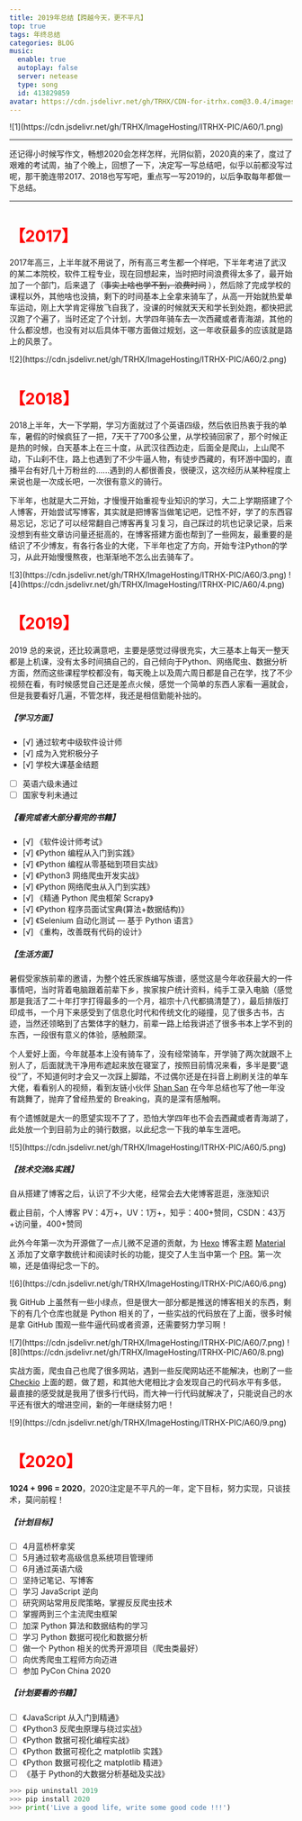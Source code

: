 ```yaml
---
title: 2019年总结【跨越今天，更不平凡】
top: true
tags: 年终总结
categories: BLOG
music:
  enable: true
  autoplay: false
  server: netease
  type: song
  id: 413829859
avatar: https://cdn.jsdelivr.net/gh/TRHX/CDN-for-itrhx.com@3.0.4/images/trhx.png
---
```


<fancybox>
![1](https://cdn.jsdelivr.net/gh/TRHX/ImageHosting/ITRHX-PIC/A60/1.png)
</fancybox>

<!--more-->

---

还记得小时候写作文，畅想2020会怎样怎样，光阴似箭，2020真的来了，度过了艰难的考试周，抽了个晚上，回想了一下，决定写一写总结吧，似乎以前都没写过呢，那干脆连带2017、2018也写写吧，重点写一写2019的，以后争取每年都做一下总结。

---

#  <font color=#FF000>【2017】</font>

2017年高三，上半年就不用说了，所有高三考生都一个样吧，下半年考进了武汉的某二本院校，软件工程专业，现在回想起来，当时把时间浪费得太多了，最开始加了一个部门，后来退了（~~事实上啥也学不到，浪费时间~~ ），然后除了完成学校的课程以外，其他啥也没搞，剩下的时间基本上全拿来骑车了，从高一开始就热爱单车运动，刚上大学肯定得放飞自我了，没课的时候就天天和学长到处跑，都快把武汉跑了个遍了，当时还定了个计划，大学四年骑车去一次西藏或者青海湖，其他的什么都没想，也没有对以后具体干哪方面做过规划，这一年收获最多的应该就是路上的风景了。

<fancybox>
![2](https://cdn.jsdelivr.net/gh/TRHX/ImageHosting/ITRHX-PIC/A60/2.png)
</fancybox>

# <font color=#FF000>【2018】</font>

2018上半年，大一下学期，学习方面就过了个英语四级，然后依旧热衷于我的单车，暑假的时候疯狂了一把，7天干了700多公里，从学校骑回家了，那个时候正是热的时候，白天基本上在三十度，从武汉往西边走，后面全是爬山，上山爬不动，下山刹不住，路上也遇到了不少牛逼人物，有徒步西藏的，有环游中国的，直播平台有好几十万粉丝的......遇到的人都很善良，很硬汉，这次经历从某种程度上来说也是一次成长吧，一次很有意义的骑行。

下半年，也就是大二开始，才慢慢开始重视专业知识的学习，大二上学期搭建了个人博客，开始尝试写博客，其实就是把博客当做笔记吧，记性不好，学了的东西容易忘记，忘记了可以经常翻自己博客再复习复习，自己踩过的坑也记录记录，后来没想到有些文章访问量还挺高的，在博客搭建方面也帮到了一些网友，最重要的是结识了不少博友，有各行各业的大佬，下半年也定了方向，开始专注Python的学习，从此开始慢慢熬夜，也渐渐地不怎么出去骑车了。

<fancybox>
![3](https://cdn.jsdelivr.net/gh/TRHX/ImageHosting/ITRHX-PIC/A60/3.png)
</fancybox>

<fancybox>
![4](https://cdn.jsdelivr.net/gh/TRHX/ImageHosting/ITRHX-PIC/A60/4.png)
</fancybox>

# <font color=#FF000>【2019】</font>

2019 总的来说，还比较满意吧，主要是感觉过得很充实，大三基本上每天一整天都是上机课，没有太多时间搞自己的，自己倾向于Python、网络爬虫、数据分析方面，然而这些课程学校都没有，每天晚上以及周六周日都是自己在学，找了不少视频在看，有时候感觉自己还是差点火候，感觉一个简单的东西人家看一遍就会，但是我要看好几遍，不管怎样，我还是相信勤能补拙的。

##### 【学习方面】

+ [√] 通过软考中级软件设计师
+ [√] 成为入党积极分子
+ [√] 学校大课基金结题
+ [ ] 英语六级未通过
+ [ ] 国家专利未通过

##### 【看完或者大部分看完的书籍】

+ [√] 《软件设计师考试》
+ [√] 《Python 编程从入门到实践》
+ [√] 《Python 编程从零基础到项目实战》
+ [√] 《Python3 网络爬虫开发实战》
+ [√] 《Python 网络爬虫从入门到实践》
+ [√] 《精通 Python 爬虫框架 Scrapy》
+ [√] 《Python 程序员面试宝典(算法+数据结构)》
+ [√] 《Selenium 自动化测试 — 基于 Python 语言》
+ [√] 《重构，改善既有代码的设计》

##### 【生活方面】

暑假受家族前辈的邀请，为整个姓氏家族编写族谱，感觉这是今年收获最大的一件事情吧，当时背着电脑跟着前辈下乡，挨家挨户统计资料，纯手工录入电脑（感觉那是我活了二十年打字打得最多的一个月，祖宗十八代都搞清楚了），最后排版打印成书，一个月下来感受到了信息化时代和传统文化的碰撞，见了很多古书，古迹，当然还领略到了古繁体字的魅力，前辈一路上给我讲述了很多书本上学不到的东西，一段很有意义的体验，感触颇深。

个人爱好上面，今年就基本上没有骑车了，没有经常骑车，开学骑了两次就跟不上别人了，后面就洗干净用布遮起来放在寝室了，按照目前情况来看，多半是要“退役”了，不知道何时才会又一次踩上脚踏，不过偶尔还是在抖音上刷刷关注的单车大佬，看看别人的视频，看到友链小伙伴 [Shan San](https://shan333.cn/) 在今年总结也写了他一年没有跳舞了，抛弃了曾经热爱的 Breaking，真的是深有感触啊。

有个遗憾就是大一的愿望实现不了了，恐怕大学四年也不会去西藏或者青海湖了，此处放一个到目前为止的骑行数据，以此纪念一下我的单车生涯吧。

<fancybox>
![5](https://cdn.jsdelivr.net/gh/TRHX/ImageHosting/ITRHX-PIC/A60/5.png)
</fancybox>

##### 【技术交流&实践】

自从搭建了博客之后，认识了不少大佬，经常会去大佬博客逛逛，涨涨知识

截止目前，个人博客 PV：4万+，UV：1万+，知乎：400+赞同，CSDN：43万+访问量，400+赞同

此外今年第一次为开源做了一点儿微不足道的贡献，为 [Hexo](https://hexo.io/) 博客主题 [Material X](https://github.com/xaoxuu/hexo-theme-material-x) 添加了文章字数统计和阅读时长的功能，提交了人生当中第一个 [PR](https://github.com/xaoxuu/hexo-theme-material-x/pull/117)。第一次嘛，还是值得纪念一下的。

<fancybox>
![6](https://cdn.jsdelivr.net/gh/TRHX/ImageHosting/ITRHX-PIC/A60/6.png)
</fancybox>

我 GitHub 上虽然有一些小绿点，但是很大一部分都是推送的博客相关的东西，剩下的有几个仓库也就是 Python 相关的了，一些实战的代码放在了上面，很多时候是拿 GitHub 围观一些牛逼代码或者资源，还需要努力学习啊！

<fancybox>
![7](https://cdn.jsdelivr.net/gh/TRHX/ImageHosting/ITRHX-PIC/A60/7.png)
</fancybox>

<fancybox>
![8](https://cdn.jsdelivr.net/gh/TRHX/ImageHosting/ITRHX-PIC/A60/8.png)
</fancybox>

实战方面，爬虫自己也爬了很多网站，遇到一些反爬网站还不能解决，也刷了一些 [Checkio](https://checkio.org/) 上面的题，做了题，和其他大佬相比才会发现自己的代码水平有多低，最直接的感受就是我用了很多行代码，而大神一行代码就解决了，只能说自己的水平还有很大的增进空间，新的一年继续努力吧！

<fancybox>
![9](https://cdn.jsdelivr.net/gh/TRHX/ImageHosting/ITRHX-PIC/A60/9.png)
</fancybox>

# <font color=#FF000>【2020】</font>

**1024 + 996 = 2020**，2020注定是不平凡的一年，定下目标，努力实现，只谈技术，莫问前程！

##### 【计划目标】

- [ ] 4月蓝桥杯拿奖
- [ ] 5月通过软考高级信息系统项目管理师
- [ ] 6月通过英语六级
- [ ] 坚持记笔记、写博客
- [ ] 学习 JavaScript 逆向
- [ ] 研究网站常用反爬策略，掌握反反爬虫技术
- [ ] 掌握两到三个主流爬虫框架
- [ ] 加深 Python 算法和数据结构的学习
- [ ] 学习 Python 数据可视化和数据分析
- [ ] 做一个 Python 相关的优秀开源项目（爬虫类最好）
- [ ] 向优秀爬虫工程师方向迈进
- [ ] 参加 PyCon China 2020

##### 【计划要看的书籍】

- [ ] 《JavaScript 从入门到精通》
- [ ] 《Python3 反爬虫原理与绕过实战》
- [ ] 《Python 数据可视化编程实战》
- [ ] 《Python 数据可视化之 matplotlib 实践》
- [ ] 《Python 数据可视化之 matplotlib 精进》
- [ ] 《基于 Python的大数据分析基础及实战》

```python
>>> pip uninstall 2019
>>> pip install 2020
>>> print('Live a good life, write some good code !!!')
```
